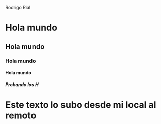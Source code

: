 Rodrigo Rial
# Hola mundo
## Hola mundo
### Hola mundo
#### Hola mundo
##### Probando los H

# Este texto lo subo desde mi local al remoto